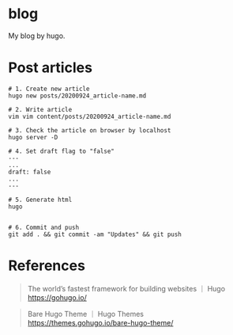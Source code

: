 # blog

My blog by hugo.

# Post articles

```
# 1. Create new article
hugo new posts/20200924_article-name.md

# 2. Write article
vim vim content/posts/20200924_article-name.md

# 3. Check the article on browser by localhost
hugo server -D

# 4. Set draft flag to "false"
---
...
draft: false
...
---

# 5. Generate html
hugo


# 6. Commit and push
git add . && git commit -am "Updates" && git push
```

# References

> The world’s fastest framework for building websites ｜ Hugo  
> https://gohugo.io/

> Bare Hugo Theme ｜ Hugo Themes  
> https://themes.gohugo.io/bare-hugo-theme/
